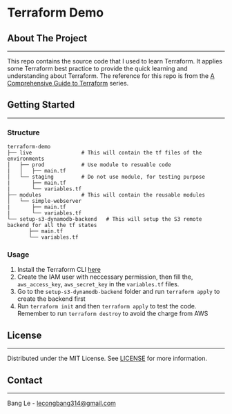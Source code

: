 # Terraform Demo

## About The Project
----
This repo contains the source code that I used to learn Terraform. It applies some Terraform best practice to provide the quick learning and understanding about Terraform. The reference for this repo is from the [A Comprehensive Guide to Terraform](https://blog.gruntwork.io/a-comprehensive-guide-to-terraform-b3d32832baca) series.


## Getting Started
----
### Structure
```
terraform-demo
├── live                # This will contain the tf files of the environments 
│   ├── prod            # Use module to resuable code
|   │   ├── main.tf
│   └── staging         # Do not use module, for testing purpose
|       ├── main.tf
|       └── variables.tf
├── modules             # This will contain the reusable modules 
│   └── simple-webserver
|       ├── main.tf
|       └── variables.tf
└── setup-s3-dynamodb-backend   # This will setup the S3 remote backend for all the tf states
       ├── main.tf
       └── variables.tf
```
### Usage
1. Install the Terraform CLI [here](https://learn.hashicorp.com/tutorials/terraform/install-cli)
2. Create the IAM user with neccessary permission, then fill the, `aws_access_key`, `aws_secret_key` in the `variables.tf` files.
3. Go to the `setup-s3-dynamodb-backend` folder and run `terraform apply` to create the backend first
4. Run `terraform init` and then `terraform apply` to test the code. Remember to run `terraform destroy` to avoid the charge from AWS


## License
---
Distributed under the MIT License. See [LICENSE](./LICENSE.txt) for more information.

## Contact
---
Bang Le - lecongbang314@gmail.com

